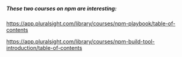 ##### These two courses on npm are interesting:
https://app.pluralsight.com/library/courses/npm-playbook/table-of-contents


https://app.pluralsight.com/library/courses/npm-build-tool-introduction/table-of-contents